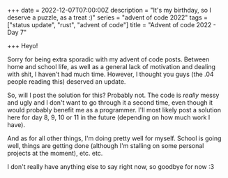 +++
date = 2022-12-07T07:00:00Z
description = "It's my birthday, so I deserve a puzzle, as a treat :)"
series = "advent of code 2022"
tags = ["status update", "rust", "advent of code"]
title = "Advent of code 2022 - Day 7"

+++
Heyo!

Sorry for being extra sporadic with my advent of code posts. Between home and school life, as well as a general lack of motivation and dealing with shit, I haven't had much time. However, I thought you guys (the .04 people reading this) deserved an update.

So, will I post the solution for this? Probably not. The code is _really_ messy and ugly and I don't want to go through it a second time, even though it would probably benefit me as a programmer. I'll most likely post a solution here for day 8, 9, 10 or 11 in the future (depending on how much work I have). 

And as for all other things, I'm doing pretty well for myself. School is going well, things are getting done (although I'm stalling on some personal projects at the moment), etc. etc.

I don't really have anything else to say right now, so goodbye for now :3